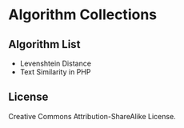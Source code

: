 # Algorithm Collections

## Algorithm List

* Levenshtein Distance
* Text Similarity in PHP

## License

Creative Commons Attribution-ShareAlike License.
